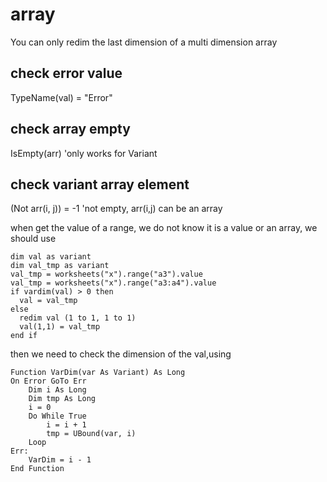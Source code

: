 # array

You can only redim the last dimension of a multi dimension array

## check error value
  TypeName(val) = "Error"

## check array empty
  IsEmpty(arr) 'only works for Variant


## check variant array element
(Not arr(i, j)) = -1 'not empty, arr(i,j) can be an array

when get the value of a range, we do not know it is a value or an array, we should use
```vba
dim val as variant
dim val_tmp as variant
val_tmp = worksheets("x").range("a3").value
val_tmp = worksheets("x").range("a3:a4").value
if vardim(val) > 0 then
  val = val_tmp
else
  redim val (1 to 1, 1 to 1)
  val(1,1) = val_tmp
end if 
``` 

then we need to check the dimension of the val,using 
```vba
Function VarDim(var As Variant) As Long
On Error GoTo Err
    Dim i As Long
    Dim tmp As Long
    i = 0
    Do While True
        i = i + 1
        tmp = UBound(var, i)
    Loop
Err:
    VarDim = i - 1
End Function
``` 